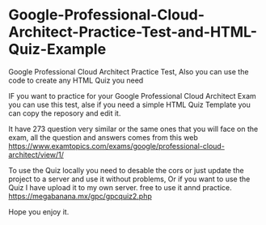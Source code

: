# Google-Professional-Cloud-Architect-Practice-Test-and-HTML-Quiz-Example
Google Professional Cloud Architect Practice Test, Also you can use the code to create any HTML Quiz you need

IF you want to practice for your Google Professional Cloud Architect Exam you can use 
this test, alse if you need a simple HTML Quiz Template you can copy the reposory and edit it.

It have 273 question very similar or the same ones that you will face on the exam, all the question and 
answers comes from this web https://www.examtopics.com/exams/google/professional-cloud-architect/view/1/

To use the Quiz locally you need to desable the cors or just update the project to a server and use it without problems,
Or if you want to use the Quiz I have upload it to my own server. free to use it annd practice.
https://megabanana.mx/gpc/gpcquiz2.php

Hope you enjoy it.
